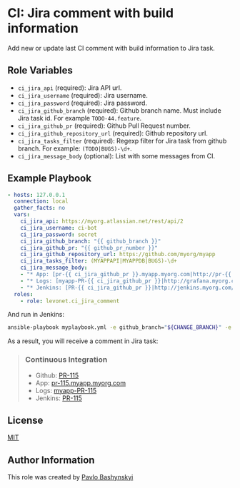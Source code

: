 # CI: Jira comment with build information

Add new or update last CI comment with build information to Jira task.

## Role Variables

- `ci_jira_api` (required): Jira API url.
- `ci_jira_username` (required): Jira username.
- `ci_jira_password` (required): Jira password.
- `ci_jira_github_branch` (required): Github branch name. Must include Jira task id. For example `TODO-44.feature`.
- `ci_jira_github_pr` (required): Github Pull Request number.
- `ci_jira_github_repository_url` (required): Github repository url.
- `ci_jira_tasks_filter` (required): Regexp filter for Jira task from github branch. For example: `(TODO|BUGS)-\d+`.
- `ci_jira_message_body` (optional): List with some messages from CI.

## Example Playbook

```yaml
- hosts: 127.0.0.1
  connection: local
  gather_facts: no
  vars:
    ci_jira_api: https://myorg.atlassian.net/rest/api/2
    ci_jira_username: ci-bot
    ci_jira_password: secret
    ci_jira_github_branch: "{{ github_branch }}"
    ci_jira_github_pr: "{{ github_pr_number }}"
    ci_jira_github_repository_url: https://github.com/myorg/myapp
    ci_jira_tasks_filter: (MYAPPAPI|MYAPPDB|BUGS)-\d+
    ci_jira_message_body:
    - "* App: [pr-{{ ci_jira_github_pr }}.myapp.myorg.com|http://pr-{{ ci_jira_github_pr }}.myapp.myorg.com]"
    - "* Logs: [myapp-PR-{{ ci_jira_github_pr }}|http://grafana.myorg.com/d/XxXxXx/logs?var-host=sandbox1&var-app=myapp-PR-{{ ci_jira_github_pr }}]"
    - "* Jenkins: [PR-{{ ci_jira_github_pr }}|http://jenkins.myorg.com/job/myapp/view/change-requests/job/PR-{{ ci_jira_github_pr }}/]"
  roles:
    - role: levonet.ci_jira_comment
```

And run in Jenkins:

```bash
ansible-playbook myplaybook.yml -e github_branch="${CHANGE_BRANCH}" -e github_pr_number="${CHANGE_ID}"
```

As a result, you will receive a comment in Jira task:

> ### Continuous Integration
> * Github: [PR-115](#)
> * App: [pr-115.myapp.myorg.com](#)
> * Logs: [myapp-PR-115](#)
> * Jenkins: [PR-115](#)

## License

[MIT](https://opensource.org/licenses/MIT)

## Author Information

This role was created by [Pavlo Bashynskyi](https://github.com/levonet)
